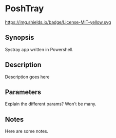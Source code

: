 # PoshTray
https://img.shields.io/badge/License-MIT-yellow.svg
## Synopsis
Systray app written in Powershell.
## Description
Description goes here
## Parameters
Explain the different params? Won't be many.
## Notes
Here are some notes.

